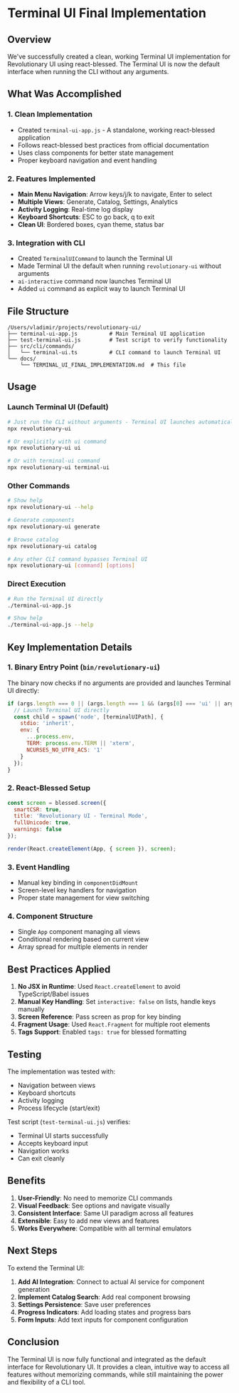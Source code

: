 # Terminal UI Final Implementation

## Overview

We've successfully created a clean, working Terminal UI implementation for Revolutionary UI using react-blessed. The Terminal UI is now the default interface when running the CLI without any arguments.

## What Was Accomplished

### 1. Clean Implementation
- Created `terminal-ui-app.js` - A standalone, working react-blessed application
- Follows react-blessed best practices from official documentation
- Uses class components for better state management
- Proper keyboard navigation and event handling

### 2. Features Implemented
- **Main Menu Navigation**: Arrow keys/j/k to navigate, Enter to select
- **Multiple Views**: Generate, Catalog, Settings, Analytics
- **Activity Logging**: Real-time log display
- **Keyboard Shortcuts**: ESC to go back, q to exit
- **Clean UI**: Bordered boxes, cyan theme, status bar

### 3. Integration with CLI
- Created `TerminalUICommand` to launch the Terminal UI
- Made Terminal UI the default when running `revolutionary-ui` without arguments
- `ai-interactive` command now launches Terminal UI
- Added `ui` command as explicit way to launch Terminal UI

## File Structure

```
/Users/vladimir/projects/revolutionary-ui/
├── terminal-ui-app.js          # Main Terminal UI application
├── test-terminal-ui.js         # Test script to verify functionality
├── src/cli/commands/
│   └── terminal-ui.ts          # CLI command to launch Terminal UI
└── docs/
    └── TERMINAL_UI_FINAL_IMPLEMENTATION.md  # This file
```

## Usage

### Launch Terminal UI (Default)
```bash
# Just run the CLI without arguments - Terminal UI launches automatically
npx revolutionary-ui

# Or explicitly with ui command
npx revolutionary-ui ui

# Or with terminal-ui command
npx revolutionary-ui terminal-ui
```

### Other Commands
```bash
# Show help
npx revolutionary-ui --help

# Generate components
npx revolutionary-ui generate

# Browse catalog
npx revolutionary-ui catalog

# Any other CLI command bypasses Terminal UI
npx revolutionary-ui [command] [options]
```

### Direct Execution
```bash
# Run the Terminal UI directly
./terminal-ui-app.js

# Show help
./terminal-ui-app.js --help
```

## Key Implementation Details

### 1. Binary Entry Point (`bin/revolutionary-ui`)
The binary now checks if no arguments are provided and launches Terminal UI directly:
```javascript
if (args.length === 0 || (args.length === 1 && (args[0] === 'ui' || args[0] === 'terminal-ui'))) {
  // Launch Terminal UI directly
  const child = spawn('node', [terminalUIPath], {
    stdio: 'inherit',
    env: {
      ...process.env,
      TERM: process.env.TERM || 'xterm',
      NCURSES_NO_UTF8_ACS: '1'
    }
  });
}
```

### 2. React-Blessed Setup
```javascript
const screen = blessed.screen({
  smartCSR: true,
  title: 'Revolutionary UI - Terminal Mode',
  fullUnicode: true,
  warnings: false
});

render(React.createElement(App, { screen }), screen);
```

### 3. Event Handling
- Manual key binding in `componentDidMount`
- Screen-level key handlers for navigation
- Proper state management for view switching

### 4. Component Structure
- Single `App` component managing all views
- Conditional rendering based on current view
- Array spread for multiple elements in render

## Best Practices Applied

1. **No JSX in Runtime**: Used `React.createElement` to avoid TypeScript/Babel issues
2. **Manual Key Handling**: Set `interactive: false` on lists, handle keys manually
3. **Screen Reference**: Pass screen as prop for key binding
4. **Fragment Usage**: Used `React.Fragment` for multiple root elements
5. **Tags Support**: Enabled `tags: true` for blessed formatting

## Testing

The implementation was tested with:
- Navigation between views
- Keyboard shortcuts
- Activity logging
- Process lifecycle (start/exit)

Test script (`test-terminal-ui.js`) verifies:
- Terminal UI starts successfully
- Accepts keyboard input
- Navigation works
- Can exit cleanly

## Benefits

1. **User-Friendly**: No need to memorize CLI commands
2. **Visual Feedback**: See options and navigate visually
3. **Consistent Interface**: Same UI paradigm across all features
4. **Extensible**: Easy to add new views and features
5. **Works Everywhere**: Compatible with all terminal emulators

## Next Steps

To extend the Terminal UI:

1. **Add AI Integration**: Connect to actual AI service for component generation
2. **Implement Catalog Search**: Add real component browsing
3. **Settings Persistence**: Save user preferences
4. **Progress Indicators**: Add loading states and progress bars
5. **Form Inputs**: Add text inputs for component configuration

## Conclusion

The Terminal UI is now fully functional and integrated as the default interface for Revolutionary UI. It provides a clean, intuitive way to access all features without memorizing commands, while still maintaining the power and flexibility of a CLI tool.